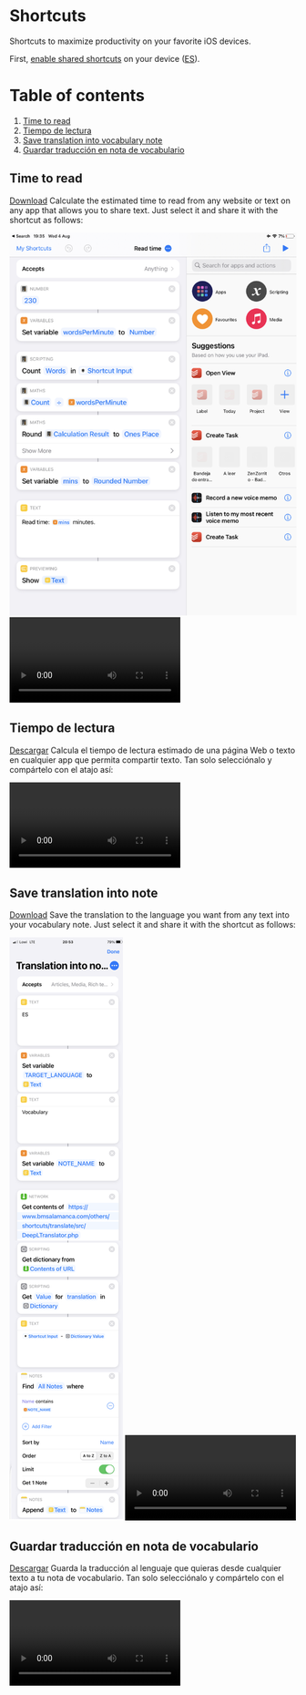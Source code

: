 # Shortcuts
Shortcuts to maximize productivity on your favorite iOS devices.

First, [enable shared shortcuts](https://support.apple.com/guide/shortcuts/enable-shared-shortcuts-apdfeb05586f/4.0/ios/14.0) on your device ([ES](https://support.apple.com/es-es/guide/shortcuts/apdfeb05586f/4.0/ios/14.0)).

# Table of contents

1. [Time to read](#time_to_read)
2. [Tiempo de lectura](#tiempo_de_lectura)
3. [Save translation into vocabulary note](#translation_to_note)
4. [Guardar traducción en nota de vocabulario](#traduccion_a_nota)

## Time to read <a name="time_to_read"></a>
[Download](https://github.com/mvarona/shortcuts/blob/main/Read%20time.shortcut?raw=true)
Calculate the estimated time to read from any website or text on any app that allows you to share text. Just select it and share it with the shortcut as follows:

![Image showing how the shortcut works](time_to_read.jpg)
![Video showing how the shortcut works](time_to_read.mov)


## Tiempo de lectura <a name="tiempo_de_lectura"></a>
[Descargar](https://github.com/mvarona/shortcuts/blob/main/Tiempo%20de%20lectura.shortcut?raw=true)
Calcula el tiempo de lectura estimado de una página Web o texto en cualquier app que permita compartir texto. Tan solo selecciónalo y compártelo con el atajo así:

![Video mostrando cómo funciona el atajo](time_to_read.mov)


## Save translation into note <a name="translation_to_note"></a>
[Download](https://www.icloud.com/shortcuts/84e7665b80d54da0bd572b67a1b3472e)
Save the translation to the language you want from any text into your vocabulary note. Just select it and share it with the shortcut as follows:

![Image showing how the shortcut works](translation_to_note.png)
![Video showing how the shortcut works](translation_to_note.mp4)


## Guardar traducción en nota de vocabulario <a name="traduccion_a_nota"></a>
[Descargar](https://www.icloud.com/shortcuts/a60076f284ab4ca4a06255fc006552d3)
Guarda la traducción al lenguaje que quieras desde cualquier texto a tu nota de vocabulario. Tan solo selecciónalo y compártelo con el atajo así:

![Video mostrando cómo funciona el atajo](translation_to_note.mov)
